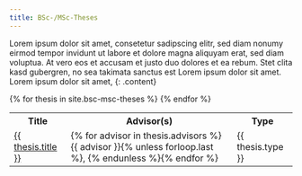```yaml
---
title: BSc-/MSc-Theses
---
```

Lorem ipsum dolor sit amet, consetetur sadipscing elitr, sed diam nonumy eirmod tempor invidunt ut labore et dolore magna aliquyam erat, sed diam voluptua. At vero eos et accusam et justo duo dolores et ea rebum. Stet clita kasd gubergren, no sea takimata sanctus est Lorem ipsum dolor sit amet. Lorem ipsum dolor sit amet,
{: .content}
<table class="table is-bordered is-striped">
    {% for thesis in site.bsc-msc-theses %} 
        <tr>
            <th>Title</th><th>Advisor(s)</th><th>Type</th>
        </tr>
        <tr>
            <td><a href="{{ thesis.url }}">{{ thesis.title }}</a></td>
            <td>{% for advisor in thesis.advisors %}{{ advisor }}{% unless forloop.last %}, {% endunless %}{% endfor %}</td>
            <td>{{ thesis.type }}</td>
        </tr>
    {% endfor %}
</table>
